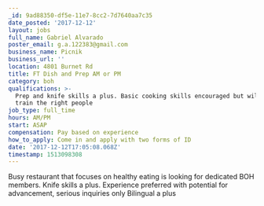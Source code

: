 ```yaml
---
_id: 9ad88350-df5e-11e7-8cc2-7d7640aa7c35
date_posted: '2017-12-12'
layout: jobs
full_name: Gabriel Alvarado
poster_email: g.a.122383@gmail.com
business_name: Picnik
business_url: ''
location: 4801 Burnet Rd
title: FT Dish and Prep AM or PM
category: boh
qualifications: >-
  Prep and knife skills a plus. Basic cooking skills encouraged but willing to
  train the right people
job_type: full_time
hours: AM/PM
start: ASAP
compensation: Pay based on experience
how_to_apply: Come in and apply with two forms of ID
date: '2017-12-12T17:05:08.068Z'
timestamp: 1513098308
---
```

Busy restaurant that focuses on healthy eating is looking for dedicated BOH members. Knife skills a plus. Experience preferred with potential for advancement, serious inquiries only 
Bilingual a plus
